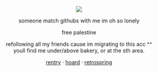 <div align="center">
  
![](https://komarev.com/ghpvc/?username=akchouu&color=blue)

</div>

<div align="center">

someone match githubs with me im oh so lonely

</div>

<div align="center">

free palestine

</div>

<div align="center">
refollowing all my friends cause im migrating to this acc ^^
</div>

<div align="center">
youll find me under/above bakery, or at the sth area.
</div>


<div align="center">

[rentry](https://rentry.co/-prettiestprincess) · [hoard](https://rentry.co/nakoshoard) · [retrospring](https://retrospring.net/@anthropicdesire)

</div>
